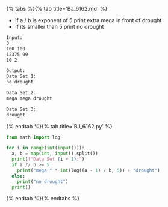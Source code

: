 {% tabs %}{% tab title='BJ_6162.md' %}

* if a / b is exponent of 5 print extra mega in front of drought
* If its smaller than 5 print no drought

```txt
Input:
3
100 100
12375 99
10 2

Output:
Data Set 1:
no drought

Data Set 2:
mega mega drought

Data Set 3:
drought
```

{% endtab %}{% tab title='BJ_6162.py' %}

```py
from math import log

for i in range(int(input())):
  a, b = map(int, input().split())
  print(f"Data Set {i + 1}:")
  if a // b >= 5:
    print("mega " * int(log((a - 1) / b, 5)) + "drought")
  else:
    print("no drought")
  print()
```

{% endtab %}{% endtabs %}
